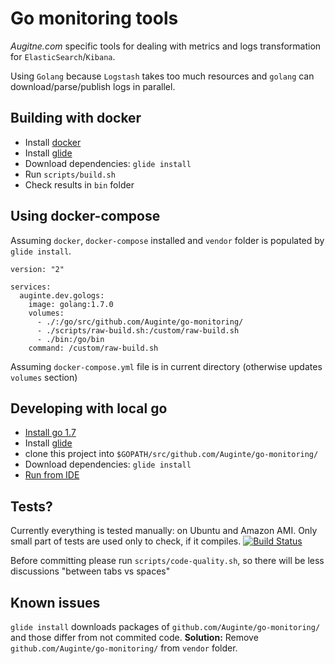 Go monitoring tools
===================

*Augitne.com* specific tools for dealing with metrics and logs transformation for `ElasticSearch`/`Kibana`.

Using `Golang` because `Logstash` takes too much resources and `golang` can download/parse/publish logs in parallel.

Building with docker
--------------------

 * Install [docker](https://docs.docker.com/engine/installation/)
 * Install [glide](https://github.com/Masterminds/glide)
 * Download dependencies: `glide install`
 * Run `scripts/build.sh`
 * Check results in `bin` folder
 
Using docker-compose
--------------------

Assuming `docker`, `docker-compose` installed and `vendor` folder is populated by `glide install`.

```
version: "2"

services:
  auginte.dev.gologs:
    image: golang:1.7.0
    volumes:
      - ./:/go/src/github.com/Auginte/go-monitoring/
      - ./scripts/raw-build.sh:/custom/raw-build.sh
      - ./bin:/go/bin
    command: /custom/raw-build.sh
```

Assuming `docker-compose.yml` file is in current directory (otherwise updates `volumes` section)
 
Developing with local go
------------------------

 * [Install go 1.7](https://golang.org/doc/install)
 * Install [glide](https://github.com/Masterminds/glide)
 * clone this project into `$GOPATH/src/github.com/Auginte/go-monitoring/`
 * Download dependencies: `glide install`
 * [Run from IDE](https://plugins.jetbrains.com/plugin/5047)

Tests?
------

Currently everything is tested manually: on Ubuntu and Amazon AMI.
Only small part of tests are used only to check, if it compiles.
[![Build Status](https://travis-ci.org/Auginte/go-monitoring.svg?branch=master)](https://travis-ci.org/Auginte/go-monitoring)

Before committing please run `scripts/code-quality.sh`,
so there will be less discussions "between tabs vs spaces"

Known issues
------------

`glide install` downloads packages of `github.com/Auginte/go-monitoring/` and those differ from not commited code.
**Solution:** Remove `github.com/Auginte/go-monitoring/` from `vendor` folder. 